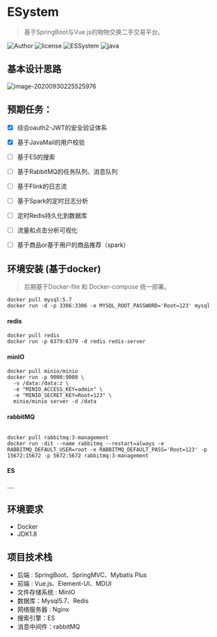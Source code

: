 # ESystem
> 基于SpringBoot与Vue.js的物物交换二手交易平台。

![Author](https://img.shields.io/badge/Author-kid1999-lightgrey.svg)
![license](https://img.shields.io/github/license/kid1999/fileUpload.svg)
![ESSystem](https://img.shields.io/badge/kid1999-ExchangeSystem-blue)
![java](https://img.shields.io/badge/language-java-orange.svg)

## 基本设计思路

![image-20200930225525976](https://i.loli.net/2020/09/30/2547M6QDZGL9IwH.png)

## 预期任务：

- [x] 综合oauth2-JWT的安全验证体系

- [x] 基于JavaMail的用户校验

- [ ] 基于ES的搜索

- [ ] 基于RabbitMQ的任务队列、消息队列

- [ ] 基于Flink的日志流

- [ ] 基于Spark的定时日志分析

- [ ] 定时Redis持久化到数据库

- [ ] 流量和点击分析可视化

- [ ] 基于商品or基于用户的商品推荐（spark）

  

## 环境安装 (基于docker)

> 后期基于Docker-file 和 Docker-compose 统一部署。

```
docker pull mysql:5.7
docker run -d -p 3306:3306 -e MYSQL_ROOT_PASSWORD='Root=123' mysql
```

#### redis

```
docker pull redis
docker run -p 6379:6379 -d redis redis-server
```

#### minIO

```
docker pull minio/minio
docker run -p 9000:9000 \
  -v /data:/data:z \
  -e "MINIO_ACCESS_KEY=admin" \
  -e "MINIO_SECRET_KEY=Root=123" \
  minio/minio server -d /data
```

#### rabbitMQ

```

docker pull rabbitmq:3-management
docker run -dit --name rabbitmq --restart=always -e RABBITMQ_DEFAULT_USER=root -e RABBITMQ_DEFAULT_PASS='Root=123' -p 15672:15672 -p 5672:5672 rabbitmq:3-management
```

#### ES

....

## 环境要求
* Docker
* JDK1.8
## 项目技术栈
* 后端 : SpringBoot、SpringMVC、Mybatis Plus
* 前端 : Vue.js、Element-UI、MDUI
* 文件存储系统 : MinIO
* 数据库：Mysql5.7、Redis
* 网络服务器 : Nginx
* 搜索引擎：ES 
* 消息中间件：rabbitMQ

